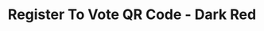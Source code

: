 ---
title: Register To Vote QR Code - Dark Red
tags: 
 - video
 - dan-norris
 - social_media
summary: "https://twitter.com/landatthebottom/status/1618025106206515200"
post_asset: dan-norris-bases-busses-jan2023.mp4
size: 512 x 512
---
